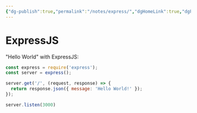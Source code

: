 ```yaml
---
{"dg-publish":true,"permalink":"/notes/express/","dgHomeLink":true,"dgPassFrontmatter":false,"dgShowBacklinks":true,"dgShowLocalGraph":true}
---
```


# ExpressJS

"Hello World" with ExpressJS:
```js
const express = require('express');
const server = express();

server.get('/', (request, response) => {
  return response.json({ message: 'Hello World!' });
});

server.listen(3000)
```
